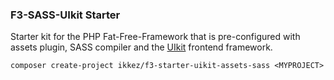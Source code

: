 ### F3-SASS-UIkit Starter
 
Starter kit for the PHP Fat-Free-Framework that is pre-configured with assets plugin, SASS compiler and the [UIkit](https://getuikit.com/) frontend framework. 

```
composer create-project ikkez/f3-starter-uikit-assets-sass <MYPROJECT>
```